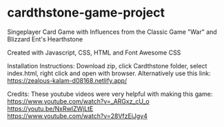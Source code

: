 
# cardthstone-game-project
Singeplayer Card Game with Influences from the Classic Game "War" and Blizzard Ent's Hearthstone

Created with Javascript, CSS, HTML and Font Awesome CSS

Installation Instructions:
Download zip, click Cardthstone folder, select index.html, right click and open with browser.
Alternatively use this link: https://zealous-kalam-d08168.netlify.app/

Credits:
These youtube videos were very helpful with making this game:
<br>
https://www.youtube.com/watch?v=_ARGxz_cU_o
<br>
https://youtu.be/NxRwIZWjLtE
<br>
https://www.youtube.com/watch?v=28VfzEiJgy4


